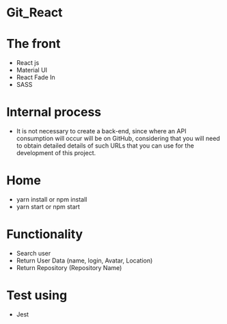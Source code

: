 # Git_React

# The front
- React js
- Material UI
- React Fade In
- SASS

# Internal process

- It is not necessary to create a back-end, since where an API consumption will occur will be on GitHub, considering that you will need to obtain detailed details of such URLs that you can use for the development of this project.


# Home

- yarn install or npm install
- yarn start or npm start

# Functionality

- Search user
- Return User Data (name, login, Avatar, Location)
- Return Repository (Repository Name)

# Test using
- Jest
